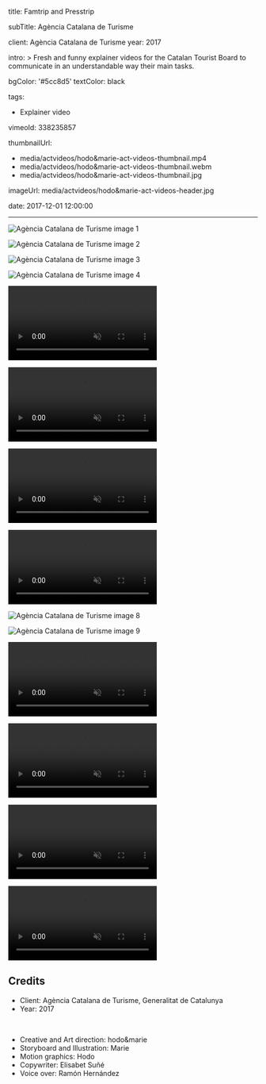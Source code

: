 title: Famtrip and Presstrip

subTitle: Agència Catalana de Turisme

client: Agència Catalana de Turisme
year: 2017

intro: >
  Fresh and funny explainer videos for the Catalan Tourist Board to communicate in an understandable way their main tasks.

bgColor: '#5cc8d5'
textColor: black

tags:
  - Explainer video

vimeoId: 338235857

thumbnailUrl:
  - media/actvideos/hodo&marie-act-videos-thumbnail.mp4
  - media/actvideos/hodo&marie-act-videos-thumbnail.webm
  - media/actvideos/hodo&marie-act-videos-thumbnail.jpg

imageUrl: media/actvideos/hodo&marie-act-videos-header.jpg

date: 2017-12-01 12:00:00



---

<!-- This is a 2x gallery sample -->
<!-- Always add a linebreak between images -->
<!-- It needs two images between paragraph tags -->
<div class="gallery gallery-2">

![Agència Catalana de Turisme image 1](/media/actvideos/hodo&marie-act-videos-01.jpg)

![Agència Catalana de Turisme image 2](/media/actvideos/hodo&marie-act-videos-02.jpg)

</div>


<div class="gallery gallery-2">

![Agència Catalana de Turisme image 3](/media/actvideos/hodo&marie-act-videos-03.jpg)

![Agència Catalana de Turisme image 4](/media/actvideos/hodo&marie-act-videos-04.jpg)

</div>


<!-- This is a 2x VIDEO gallery -->
<!-- Always add a linebreak between images -->
<!-- It needs two images between paragraph tags -->
<div class="gallery gallery-video gallery-video gallery-2">

<p>
	<video playsinline="playsinline" muted>
			<source src="/media/actvideos/hodo&marie-act-videos-05.mp4" type="video/mp4">
			<source src="/media/actvideos/hodo&marie-act-videos-05.webm" type="video/webm">
	</video>
</p>

<p>
	<video playsinline="playsinline" muted>
			<source src="/media/actvideos/hodo&marie-act-videos-06.mp4" type="video/mp4">
			<source src="/media/actvideos/hodo&marie-act-videos-06.webm" type="video/webm">
	</video>
</p>


</div>


<!-- This is a 2x VIDEO gallery -->
<!-- Always add a linebreak between images -->
<!-- It needs two images between paragraph tags -->
<div class="gallery gallery-video gallery-video gallery-2">

<p>
	<video playsinline="playsinline" muted>
			<source src="/media/actvideos/hodo&marie-act-videos-07.mp4" type="video/mp4">
			<source src="/media/actvideos/hodo&marie-act-videos-07.webm" type="video/webm">
	</video>
</p>

<p>
	<video playsinline="playsinline" muted>
			<source src="/media/actvideos/hodo&marie-act-videos-10.mp4" type="video/mp4">
			<source src="/media/actvideos/hodo&marie-act-videos-10.webm" type="video/webm">
	</video>
</p>


</div>


<!-- This is a 2x gallery sample -->
<!-- Always add a linebreak between images -->
<!-- It needs two images between paragraph tags -->
<div class="gallery gallery-2">

![Agència Catalana de Turisme image 8](/media/actvideos/hodo&marie-act-videos-08.jpg)

![Agència Catalana de Turisme image 9](/media/actvideos/hodo&marie-act-videos-09.jpg)

</div>



<!-- This is a 2x VIDEO gallery -->
<!-- Always add a linebreak between images -->
<!-- It needs two images between paragraph tags -->
<div class="gallery gallery-video gallery-video gallery-2">

<p>
	<video playsinline="playsinline" muted>
			<source src="/media/actvideos/hodo&marie-act-videos-11.mp4" type="video/mp4">
			<source src="/media/actvideos/hodo&marie-act-videos-11.webm" type="video/webm">
	</video>
</p>

<p>
	<video playsinline="playsinline" muted>
			<source src="/media/actvideos/hodo&marie-act-videos-12.mp4" type="video/mp4">
			<source src="/media/actvideos/hodo&marie-act-videos-12.webm" type="video/webm">
	</video>
</p>


</div>


<!-- This is a 2x VIDEO gallery -->
<!-- Always add a linebreak between images -->
<!-- It needs two images between paragraph tags -->
<div class="gallery gallery-video gallery-2">

<p>
	<video playsinline="playsinline" muted>
			<source src="/media/actvideos/hodo&marie-act-videos-13.mp4" type="video/mp4">
			<source src="/media/actvideos/hodo&marie-act-videos-13.webm" type="video/webm">
	</video>
</p>

<p>
	<video playsinline="playsinline" muted>
			<source src="/media/actvideos/hodo&marie-act-videos-14.mp4" type="video/mp4">
			<source src="/media/actvideos/hodo&marie-act-videos-14.webm" type="video/webm">
	</video>
</p>


</div>

<!-- Sample credits secion -->
## Credits

* Client: Agència Catalana de Turisme, Generalitat de Catalunya
* Year: 2017  
  
<br>

* Creative and Art direction: hodo&marie
* Storyboard and Illustration: Marie
* Motion graphics: Hodo
* Copywriter: Elisabet Suñé
* Voice over: Ramón Hernández
